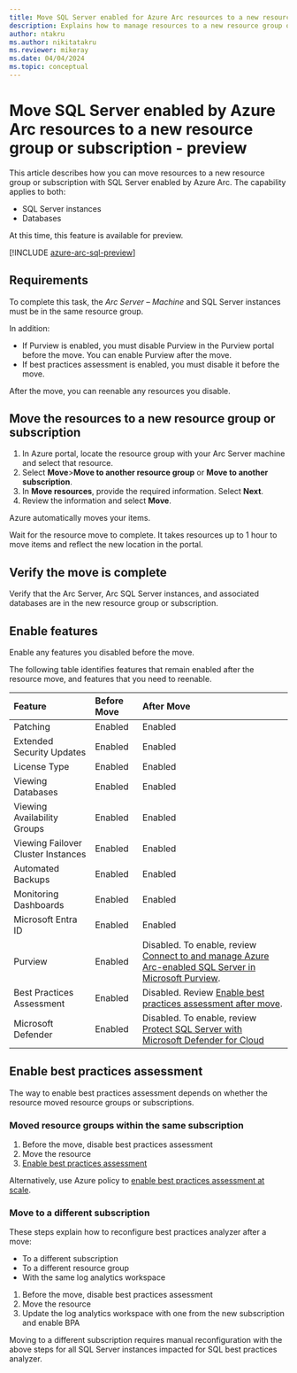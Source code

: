 ```yaml
---
title: Move SQL Server enabled for Azure Arc resources to a new resource group or subscription - preview
description: Explains how to manage resources to a new resource group or subscription for SQL Server enabled by Azure Arc
author: ntakru 
ms.author: nikitatakru
ms.reviewer: mikeray
ms.date: 04/04/2024
ms.topic: conceptual
---
```



# Move SQL Server enabled by Azure Arc resources to a new resource group or subscription - preview

This article describes how you can move resources to a new resource group or subscription with SQL Server enabled by Azure Arc. The capability applies to both:

- SQL Server instances
- Databases

At this time, this feature is available for preview.

[!INCLUDE [azure-arc-sql-preview](includes/azure-arc-sql-preview.md)]

## Requirements

To complete this task, the *Arc Server – Machine* and SQL Server instances must be in the same resource group.

In addition:

- If Purview is enabled, you must disable Purview in the Purview portal before the move. You can enable Purview after the move.
- If best practices assessment is enabled, you must disable it before the move.

After the move, you can reenable any resources you disable.

## Move the resources to a new resource group or subscription

1. In Azure portal, locate the resource group with your Arc Server machine and select that resource.
2. Select **Move**>**Move to another resource group** or **Move to another subscription**.
3. In **Move resources**, provide the required information. Select **Next**.
4. Review the information and select **Move**.

Azure automatically moves your items.

Wait for the resource move to complete. It takes resources up to 1 hour to move items and reflect the new location in the portal.

## Verify the move is complete

Verify that the Arc Server, Arc SQL Server instances, and associated databases are in the new resource group or subscription.

## Enable features

Enable any features you disabled before the move.

The following table identifies features that remain enabled after the resource move, and features that you need to reenable.

|Feature |Before Move |After Move |
|:----|:----|:----|
|Patching  |Enabled |Enabled |
|Extended Security Updates |Enabled |Enabled |
|License Type |Enabled |Enabled |
|Viewing Databases  |Enabled |Enabled |
|Viewing Availability Groups |Enabled |Enabled |
|Viewing Failover Cluster Instances  |Enabled |Enabled |
|Automated Backups |Enabled |Enabled |
|Monitoring Dashboards |Enabled |Enabled |
|Microsoft Entra ID |Enabled |Enabled |
|Purview |Enabled |Disabled. To enable, review [Connect to and manage Azure Arc-enabled SQL Server in Microsoft Purview](/purview/register-scan-azure-arc-enabled-sql-server).|
|Best Practices Assessment |Enabled |Disabled. Review [Enable best practices assessment after move](#enable-best-practices-assessment).|
|Microsoft Defender |Enabled |Disabled. To enable, review [Protect SQL Server with Microsoft Defender for Cloud](configure-advanced-data-security.md)|

## Enable best practices assessment

The way to enable best practices assessment depends on whether the resource moved resource groups or subscriptions.

### Moved resource groups within the same subscription

1. Before the move, disable best practices assessment
2. Move the resource
3. [Enable best practices assessment](assess.md#enable-best-practices-assessment)

Alternatively, use Azure policy to [enable best practices assessment  at scale](assess.md#enable-best-practices-assessment-at-scale-using-azure-policy).

### Move to a different subscription

These steps explain how to reconfigure best practices analyzer after a move:

- To a different subscription
- To a different resource group
- With the same log analytics workspace

1. Before the move, disable best practices assessment
2. Move the resource
3. Update the log analytics workspace with one from the new subscription and enable BPA

Moving to a different subscription requires manual reconfiguration with the above steps for all SQL Server instances impacted for SQL best practices analyzer.
